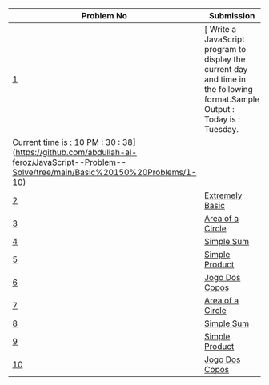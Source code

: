 | Problem No                                                            | Submission                                                     |
| --------------------------------------------------------------------- | -------------------------------------------------------------- |
| [1](https://github.com/abdullah-al-feroz/JavaScript--Problem--Solve/tree/main/Basic%20150%20Problems/1-10) | [ Write a JavaScript program to display the current day and time in the following format.Sample Output : Today is : Tuesday.
Current time is : 10 PM : 30 : 38](https://github.com/abdullah-al-feroz/JavaScript--Problem--Solve/tree/main/Basic%20150%20Problems/1-10)               |
| [2](https://github.com/abdullah-al-feroz/JavaScript--Problem--Solve/tree/main/Basic%20150%20Problems/1-10) | [Extremely Basic](01.beginner/1001-extremely%20basic.js)       |
| [3](https://github.com/abdullah-al-feroz/JavaScript--Problem--Solve/tree/main/Basic%20150%20Problems/1-10) | [Area of a Circle](01.beginner/1002-area-of-acircle.js)        |
| [4](https://github.com/abdullah-al-feroz/JavaScript--Problem--Solve/tree/main/Basic%20150%20Problems/1-10) | [Simple Sum ](01.beginner/1003-1003-Simple-Sum.js)             |
| [5](https://github.com/abdullah-al-feroz/JavaScript--Problem--Solve/tree/main/Basic%20150%20Problems/1-10) | [Simple Product](01.beginner/1004-Simple%20Product.js)         |
| [6](https://github.com/abdullah-al-feroz/JavaScript--Problem--Solve/tree/main/Basic%20150%20Problems/1-10) | [Jogo Dos Copos](01.beginner/3053%20-%20Jogo%20Dos%20Copos.js) |
| [7](https://github.com/abdullah-al-feroz/JavaScript--Problem--Solve/tree/main/Basic%20150%20Problems/1-10) | [Area of a Circle](01.beginner/1002-area-of-acircle.js)        |
| [8](https://github.com/abdullah-al-feroz/JavaScript--Problem--Solve/tree/main/Basic%20150%20Problems/1-10) | [Simple Sum ](01.beginner/1003-1003-Simple-Sum.js)             |
| [9](https://github.com/abdullah-al-feroz/JavaScript--Problem--Solve/tree/main/Basic%20150%20Problems/1-10) | [Simple Product](01.beginner/1004-Simple%20Product.js)         |
| [10](https://github.com/abdullah-al-feroz/JavaScript--Problem--Solve/tree/main/Basic%20150%20Problems/1-10)| [Jogo Dos Copos](01.beginner/3053%20-%20Jogo%20Dos%20Copos.js) |